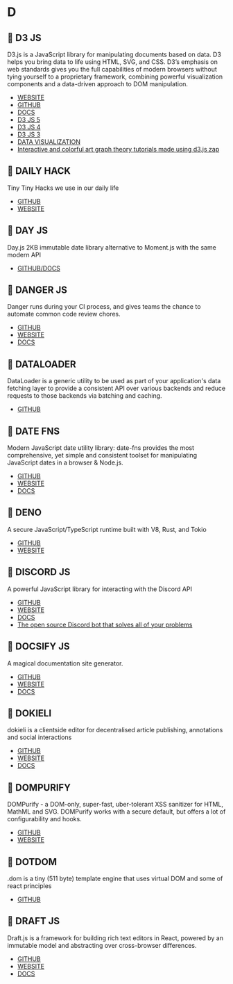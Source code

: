 # D

## :rocket: D3 JS

D3.js is a JavaScript library for manipulating documents based on data. D3 helps you bring data to life using HTML, SVG, and CSS. D3’s emphasis on web standards gives you the full capabilities of modern browsers without tying yourself to a proprietary framework, combining powerful visualization components and a data-driven approach to DOM manipulation.

* [WEBSITE](https://d3js.org/)
* [GITHUB](https://github.com/d3/d3)
* [DOCS](https://github.com/d3/d3/wiki)
* [D3 JS 5](https://devdocs.io/d3~5/)
* [D3 JS 4](https://devdocs.io/d3~4/)
* [D3 JS 3](https://devdocs.io/d3~3/)
* [DATA VISUALIZATION](https://in.udacity.com/course/data-visualization-and-d3js--ud507)
* [Interactive and colorful art graph theory tutorials made using d3.js zap](https://github.com/mrpandey/d3graphTheory)

## :rocket: DAILY HACK

Tiny Tiny Hacks we use in our daily life

* [GITHUB](https://github.com/mddanishyusuf/dailyhack)
* [WEBSITE](https://dailyhack.xyz/)

## :rocket: DAY JS

Day.js 2KB immutable date library alternative to Moment.js with the same modern API

* [GITHUB/DOCS](https://github.com/iamkun/dayjs)

## :rocket: DANGER JS

Danger runs during your CI process, and gives teams the chance to automate common code review chores.

* [GITHUB](https://github.com/danger/danger-js)
* [WEBSITE](https://danger.systems/js/)
* [DOCS](https://danger.systems/js/usage.html)

## :rocket: DATALOADER

DataLoader is a generic utility to be used as part of your application's data fetching layer to provide a consistent API over various backends and reduce requests to those backends via batching and caching.

* [GITHUB](https://github.com/facebook/dataloader)

## :rocket: DATE FNS

Modern JavaScript date utility library: date-fns provides the most comprehensive, yet simple and consistent toolset for manipulating JavaScript dates in a browser & Node.js.

* [GITHUB](https://github.com/date-fns/date-fns)
* [WEBSITE](https://date-fns.org/)
* [DOCS](https://date-fns.org/docs/Getting-Started)

## :rocket: DENO

A secure JavaScript/TypeScript runtime built with V8, Rust, and Tokio

* [GITHUB](https://github.com/denoland/deno)
* [WEBSITE](https://deno.land/)

## :rocket: DISCORD JS

A powerful JavaScript library for interacting with the Discord API

* [GITHUB](https://github.com/discordjs/discord.js)
* [WEBSITE](https://discord.js.org/#/)
* [DOCS](https://discord.js.org/#/docs/main/stable/general/welcome)
* [The open source Discord bot that solves all of your problems](https://github.com/SwitchbladeBot/switchblade)

## :rocket: DOCSIFY JS

A magical documentation site generator.

* [GITHUB](https://github.com/docsifyjs/docsify)
* [WEBSITE](https://docsify.js.org/#/)
* [DOCS](https://docsify.js.org/#/?id=docsify)

## :rocket: DOKIELI

dokieli is a clientside editor for decentralised article publishing, annotations and social interactions

* [GITHUB](https://github.com/linkeddata/dokieli)
* [WEBSITE](https://dokie.li/)
* [DOCS](https://dokie.li/docs)

## :rocket: DOMPURIFY

DOMPurify - a DOM-only, super-fast, uber-tolerant XSS sanitizer for HTML, MathML and SVG. DOMPurify works with a secure default, but offers a lot of configurability and hooks.

* [GITHUB](https://github.com/cure53/DOMPurify)
* [WEBSITE](https://cure53.de/purify)

## :rocket: DOTDOM

.dom is a tiny (511 byte) template engine that uses virtual DOM and some of react principles

* [GITHUB](https://github.com/wavesoft/dot-dom)

## :rocket: DRAFT JS

Draft.js is a framework for building rich text editors in React, powered by an immutable model and abstracting over cross-browser differences.

* [GITHUB](https://github.com/facebook/draft-js)
* [WEBSITE](https://draftjs.org/)
* [DOCS](https://draftjs.org/docs/getting-started)